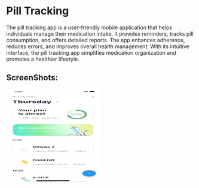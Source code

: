 # Pill Tracking

The pill tracking app is a user-friendly mobile application that helps individuals manage their medication intake. It provides reminders, tracks pill consumption, and offers detailed reports. The app enhances adherence, reduces errors, and improves overall health management. With its intuitive interface, the pill tracking app simplifies medication organization and promotes a healthier lifestyle.


## ScreenShots:
<img src="assets/app/first.png" width="250" height="250">
<!-- ![alt text](assets/app/first.png)
![alt text](assets/app/second.png)
![alt text](assets/app/third.png)
![alt text](assets/app/fourth.png) -->
